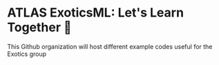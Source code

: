 #  ATLAS ExoticsML: Let's Learn Together :raised_hands:

This Github organization will host different example codes useful for the Exotics group 
